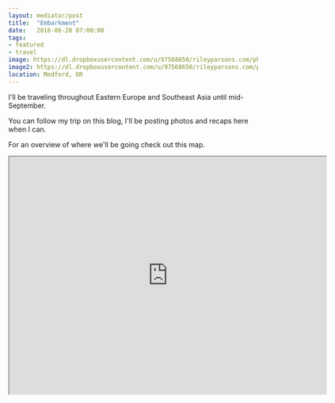 ```yaml
---
layout: mediator/post
title:  "Embarkment"
date:   2016-06-28 07:00:00
tags:
- featured
- travel
image: https://dl.dropboxusercontent.com/u/97568650/rileyparsons.com/photos/article-images/2014-11-30-mediator_features/night-track.jpg
image2: https://dl.dropboxusercontent.com/u/97568650/rileyparsons.com/photos/article-images/2014-11-30-mediator_features/night-track-mobile.jpg
location: Medford, OR
---
```


I'll be traveling throughout Eastern Europe and Southeast Asia until mid-September.

You can follow my trip on this blog, I'll be posting photos and recaps here when I can. 

For an overview of where we'll be going check out this map.

<iframe src="https://www.google.com/maps/d/embed?mid=1jOfZMcNdYAr1BOOaIl2zdY9wV64&z=3&ll=31.0,57.0" width="640" height="480"></iframe>